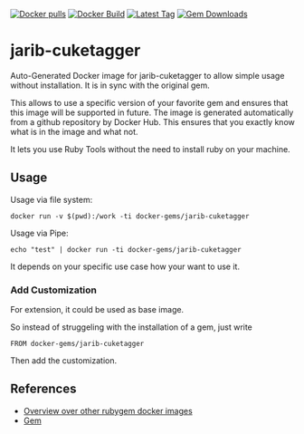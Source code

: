 [![Docker pulls](https://img.shields.io/docker/pulls/rubygem/jarib-cuketagger.svg)](https://hub.docker.com/r/rubygem/jarib-cuketagger/)
[![Docker Build](https://img.shields.io/docker/automated/rubygem/jarib-cuketagger.svg)](https://hub.docker.com/r/rubygem/jarib-cuketagger/)
[![Latest Tag](https://img.shields.io/github/tag/docker-rubygem/jarib-cuketagger.svg)](https://hub.docker.com/r/rubygem/jarib-cuketagger/)
[![Gem Downloads](https://img.shields.io/gem/dt/jarib-cuketagger.svg)](https://rubygems.org/gems/jarib-cuketagger/)
# jarib-cuketagger

Auto-Generated Docker image for jarib-cuketagger to allow simple usage without installation.
It is in sync with the original gem.

This allows to use a specific version of your favorite gem and ensures that this image will be supported in future.
The image is generated automatically from a github repository by Docker Hub.
This ensures that you exactly know what is in the image and what not.

It lets you use Ruby Tools without the need to install ruby on your machine.

## Usage

Usage via file system:

`docker run -v $(pwd):/work -ti docker-gems/jarib-cuketagger`

Usage via Pipe:

`echo "test" | docker run -ti docker-gems/jarib-cuketagger`

It depends on your specific use case how your want to use it.

### Add Customization

For extension, it could be used as base image.

So instead of struggeling with the installation of a gem, just write

`FROM docker-gems/jarib-cuketagger`

Then add the customization.

## References

 - [Overview over other rubygem docker images](https://github.com/thinkbot/docker-rubygem)
 - [Gem](https://rubygems.org/gems/jarib-cuketagger/)
